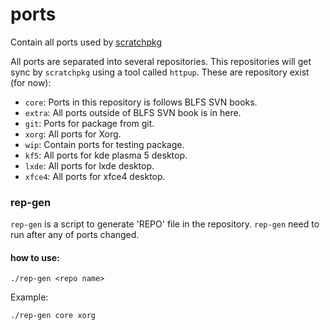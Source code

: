 # ports
Contain all ports used by [scratchpkg](https://github.com/emmett1/scratchpkg)

All ports are separated into several repositories. This repositories will get sync by `scratchpkg` using a tool called `httpup`.
These are repository exist (for now):

* `core`:  Ports in this repository is follows BLFS SVN books.
* `extra`:  All ports outside of BLFS SVN book is in here.
* `git`:  Ports for package from git.
* `xorg`:  All ports for Xorg.
* `wip`:  Contain ports for testing package.
* `kf5`:  All ports for kde plasma 5 desktop.
* `lxde`:  All ports for lxde desktop.
* `xfce4`:  All ports for xfce4 desktop.

### rep-gen

`rep-gen` is a script to generate 'REPO' file in the repository. `rep-gen` need to run after any of ports changed.

#### how to use:

    ./rep-gen <repo name>
    
Example:

    ./rep-gen core xorg
